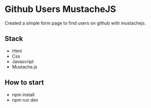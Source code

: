 # Github Users MustacheJS

Created a simple form page to find users on github with mustachejs.

## Stack

- Html
- Css
- Javascript
- Mustache.js

## How to start

- npm install
- npm run dev
